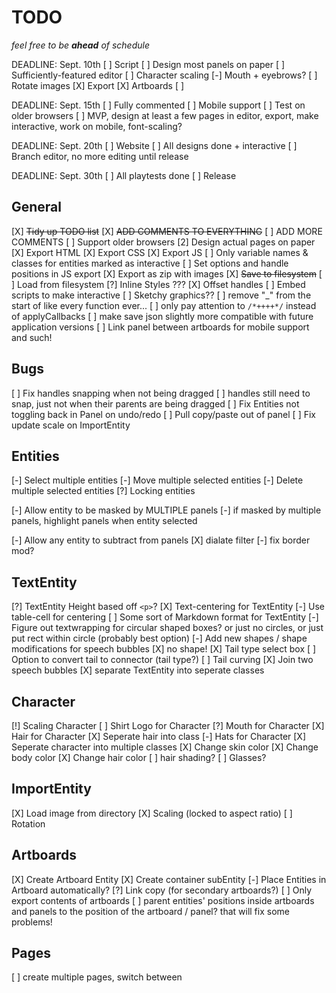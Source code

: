 

# TODO

_feel free to be **ahead** of schedule_

DEADLINE: Sept. 10th
[ ] Script
[ ] Design most panels on paper
[ ] Sufficiently-featured editor
    [ ] Character scaling
    [-] Mouth + eyebrows?
    [ ] Rotate images
    [X] Export
    [X] Artboards
[ ] 

DEADLINE: Sept. 15th
[ ] Fully commented
[ ] Mobile support
[ ] Test on older browsers
[ ] MVP, design at least a few pages in editor, export, make interactive, work on mobile, font-scaling?

DEADLINE: Sept. 20th
[ ] Website
[ ] All designs done + interactive
[ ] Branch editor, no more editing until release

DEADLINE: Sept. 30th
[ ] All playtests done
[ ] Release

## General

[X] ~~Tidy up TODO list~~
[X] ~~ADD COMMENTS TO EVERYTHING~~
[ ] ADD MORE COMMENTS
[ ] Support older browsers
[2] Design actual pages on paper
[X] Export HTML
[X] Export CSS
[X] Export JS
[ ] Only variable names & classes for entities marked as interactive
[ ] Set options and handle positions in JS export
[X] Export as zip with images
[X] ~~Save to filesystem~~
[ ] Load from filesystem
[?] Inline Styles ???
[X] Offset handles
[ ] Embed scripts to make interactive
[ ] Sketchy graphics??
[ ] remove "_" from the start of like every function ever...
[ ] only pay attention to `/*++++*/` instead of applyCallbacks
[ ] make save json slightly more compatible with future application versions
[ ] Link panel between artboards for mobile support and such!

## Bugs

[ ] Fix handles snapping when not being dragged
    [ ] handles still need to snap, just not when their parents are being dragged
[ ] Fix Entities not toggling back in Panel on undo/redo
[ ] Pull copy/paste out of panel
[ ] Fix update scale on ImportEntity

## Entities
[-] Select multiple entities
[-] Move multiple selected entities
[-] Delete multiple selected entities
[?] Locking entities

[-] Allow entity to be masked by MULTIPLE panels
[-] if masked by multiple panels, highlight panels when entity selected

[-] Allow any entity to subtract from panels
    [X] dialate filter
    [-] fix border mod?

## TextEntity
[?] TextEntity Height based off `<p>`?
[X] Text-centering for TextEntity
[-] Use table-cell for centering
[ ] Some sort of Markdown format for TextEntity
[-] Figure out textwrapping for circular shaped boxes? or just no circles, or just put rect within circle (probably best option)
[-] Add new shapes / shape modifications for speech bubbles
    [X] no shape!
[X] Tail type select box
    [ ] Option to convert tail to connector (tail type?)
[ ] Tail curving
[X] Join two speech bubbles
[X] separate TextEntity into seperate classes


## Character
[!] Scaling Character
[ ] Shirt Logo for Character
[?] Mouth for Character
[X] Hair for Character
[X] Seperate hair into class
[-] Hats for Character
[X] Seperate character into multiple classes
[X] Change skin color
[X] Change body color
[X] Change hair color
[ ] hair shading?
[ ] Glasses?

## ImportEntity
[X] Load image from directory
[X] Scaling (locked to aspect ratio)
[ ] Rotation

## Artboards
[X] Create Artboard Entity
[X] Create container subEntity
[-] Place Entities in Artboard automatically?
[?] Link copy (for secondary artboards?)
[ ] Only export contents of artboards
[ ] parent entities' positions inside artboards and panels to the position of the artboard / panel? that will fix some problems!

## Pages
[ ] create multiple pages, switch between

